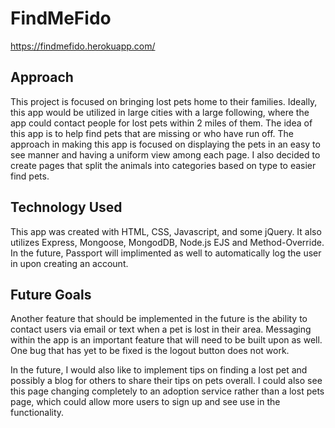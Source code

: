 # FindMeFido
https://findmefido.herokuapp.com/




## Approach ##
This project is focused on bringing lost pets home to their families. Ideally, this app would be utilized in large cities with a large following, where the app could contact people for lost pets within 2 miles of them. The idea of this app is to help find pets that are missing or who have run off.
The approach in making this app is focused on displaying the pets in an easy to see manner and having a uniform view among each page. I also decided to create pages that split the animals into categories based on type to easier find pets. 

## Technology Used ##

This app was created with HTML, CSS, Javascript, and some jQuery. It also utilizes Express, Mongoose, MongodDB, Node.js EJS and Method-Override. In the future, Passport will implimented as well to automatically log the user in upon creating an account. 

## Future Goals ##
Another feature that should be implemented in the future is the ability to contact users via email or text when a pet is lost in their area. Messaging within the app is an important feature that will need to be built upon as well. One bug that has yet to be fixed is the logout button does not work. 

In the future, I would also like to implement tips on finding a lost pet and possibly a blog for others to share their tips on pets overall. I could also see this page changing completely to an adoption service rather than a lost pets page, which could allow more users to sign up and see use in the functionality. 
